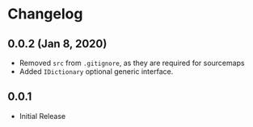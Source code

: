 # Changelog

## 0.0.2 (Jan 8, 2020)
- Removed `src` from `.gitignore`, as they are required for sourcemaps
- Added `IDictionary` optional generic interface.

## 0.0.1
- Initial Release

